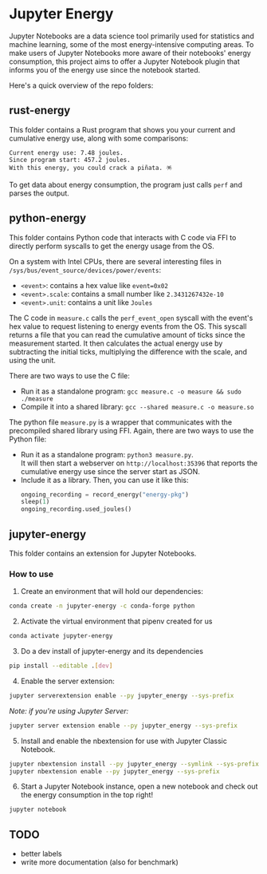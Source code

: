 # Jupyter Energy

Jupyter Notebooks are a data science tool primarily used for statistics and machine learning, some of the most energy-intensive computing areas.
To make users of Jupyter Notebooks more aware of their notebooks' energy consumption, this project aims to offer a Jupyter Notebook plugin that informs you of the energy use since the notebook started.

Here's a quick overview of the repo folders:

## rust-energy

This folder contains a Rust program that shows you your current and cumulative energy use, along with some comparisons:

```text
Current energy use: 7.48 joules.
Since program start: 457.2 joules.
With this energy, you could crack a piñata. 🪅
```

To get data about energy consumption, the program just calls `perf` and parses the output.

## python-energy

This folder contains Python code that interacts with C code via FFI to directly perform syscalls to get the energy usage from the OS.

On a system with Intel CPUs, there are several interesting files in `/sys/bus/event_source/devices/power/events`:

- `<event>`: contains a hex value like `event=0x02`
- `<event>.scale`: contains a small number like `2.3431267432e-10`
- `<event>.unit`: contains a unit like `Joules`

The C code in `measure.c` calls the `perf_event_open` syscall with the event's hex value to request listening to energy events from the OS.
This syscall returns a file that you can read the cumulative amount of ticks since the measurement started.
It then calculates the actual energy use by subtracting the initial ticks, multiplying the difference with the scale, and using the unit.

There are two ways to use the C file:

- Run it as a standalone program: `gcc measure.c -o measure && sudo ./measure`
- Compile it into a shared library: `gcc --shared measure.c -o measure.so`

The python file `measure.py` is a wrapper that communicates with the precompiled shared library using FFI.
Again, there are two ways to use the Python file:

- Run it as a standalone program: `python3 measure.py`.  
  It will then start a webserver on `http://localhost:35396` that reports the cumulative energy use since the server start as JSON.
- Include it as a library. Then, you can use it like this:
  ```python
  ongoing_recording = record_energy("energy-pkg")
  sleep(1)
  ongoing_recording.used_joules()
  ```

## jupyter-energy

This folder contains an extension for Jupyter Notebooks.

### How to use

1. Create an environment that will hold our dependencies:
  ```bash
  conda create -n jupyter-energy -c conda-forge python
  ```
2. Activate the virtual environment that pipenv created for us
  ```bash
  conda activate jupyter-energy
  ```
3. Do a dev install of jupyter-energy and its dependencies
  ```bash
  pip install --editable .[dev]
  ```
4. Enable the server extension:
  ```bash
  jupyter serverextension enable --py jupyter_energy --sys-prefix
  ```
  *Note: if you're using Jupyter Server:*
  ```bash
  jupyter server extension enable --py jupyter_energy --sys-prefix
  ```
5. Install and enable the nbextension for use with Jupyter Classic Notebook.
  ```bash
  jupyter nbextension install --py jupyter_energy --symlink --sys-prefix
  jupyter nbextension enable --py jupyter_energy --sys-prefix
  ```
6. Start a Jupyter Notebook instance, open a new notebook and check out the energy consumption in the top right!
  ```bash
  jupyter notebook
  ```

## TODO

- better labels
- write more documentation (also for benchmark)
